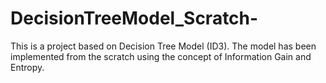# DecisionTreeModel_Scratch-
This is a project based on Decision Tree Model (ID3). The model has been implemented from the scratch using the concept of Information Gain and Entropy.  
